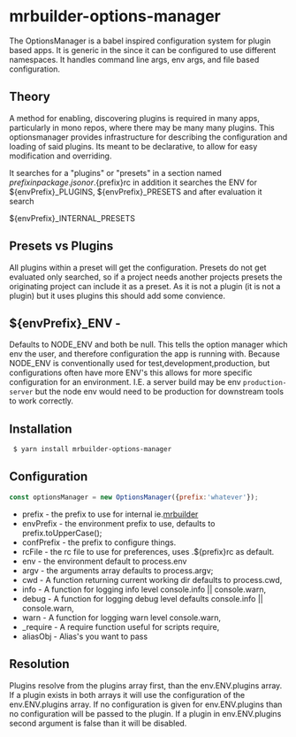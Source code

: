 mrbuilder-options-manager
===
The OptionsManager is a babel inspired configuration system for plugin based apps.
It is generic in the since it can be configured to use different namespaces.
It handles command line args, env args, and file based configuration.


## Theory
A method for enabling, discovering plugins is required in many apps, particularly in
mono repos, where there may be many many plugins.   This optionsmanager provides
infrastructure for describing the configuration and loading of said plugins.
Its meant to be declarative, to allow for easy modification and overriding.

It searches for a "plugins" or "presets" in a section
 named ${prefix} in package.json or .${prefix}rc in addition it searches
 the ENV for ${envPrefix}_PLUGINS, ${envPrefix}_PRESETS and after evaluation it search

 ${envPrefix}_INTERNAL_PRESETS


## Presets vs Plugins
All plugins within a preset will get the configuration.
Presets do not get evaluated only searched, so if a project needs
another projects presets the originating project can include it as
a preset.   As it is not a plugin (it is not a plugin) but it uses
plugins this should add some convience.


## ${envPrefix}_ENV -
Defaults to NODE_ENV and both be null.  This tells the option manager
which env the user, and therefore configuration the app is running with.
Because NODE_ENV is conventionally used for test,development,production,
but configurations often have more ENV's this allows for more specific
configuration for an environment.
I.E. a server build may be env `production-server` but the node env would
need to be production for downstream tools to work correctly.



## Installation
```sh
 $ yarn install mrbuilder-options-manager
```


## Configuration

```js static
const optionsManager = new OptionsManager({prefix:'whatever'});

```


 * prefix - the prefix to use for internal ie.[mrbuilder](https://github.com/jspears/mrbuilder)
 * envPrefix - the environment prefix to use, defaults to prefix.toUpperCase();
 * confPrefix - the prefix to configure things.
 * rcFile - the rc file to use for preferences, uses .${prefix}rc as default.
 * env - the environment default to process.env
 * argv - the arguments array defaults to process.argv;
 * cwd - A function returning current working dir defaults to process.cwd,
 * info - A function for logging info level console.info || console.warn,
 * debug - A function for logging debug level defaults console.info || console.warn,
 * warn - A function for logging warn level console.warn,
 * _require - A require function useful for scripts require,
 * aliasObj - Alias's you want to pass


## Resolution
Plugins resolve from the plugins array first, than the env.ENV.plugins array.  If
a plugin exists in both arrays it will use the configuration of the env.ENV.plugins
array.  If no configuration is given for env.ENV.plugins than no configuration
will be passed to the plugin.  If a plugin in env.ENV.plugins second argument
is false than it will be disabled.
